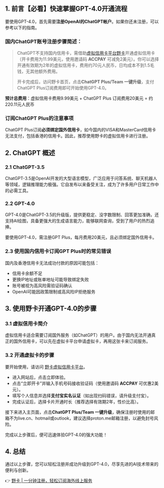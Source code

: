 ## 1. 前言【必看】快速掌握GPT-4.0开通流程

要使用GPT-4.0，首先需要**注册OpenAI的ChatGPT帐户**。如果你还未注册，可以参考以下的指南。

### 国内ChatGPT账号注册步骤简述：
> ChatGPT不支持国内信用卡，需借助[虚拟信用卡平台野卡](https://bit.ly/bewildcard)开通虚拟信用卡（开卡费用为11.99美元，使用邀请码 **ACCPAY** 可减免2美元）。你可以选择开通有效期为2年的虚拟信用卡，费用约70元人民币，日均成本不到1.5毛钱，无其他额外费用。
>
> 开卡完成后，访问野卡首页，点击**ChatGPT Plus/Team 一键升级**，支付ChatGPT Plus订阅费用即可开始使用GPT-4.0。

**预计总费用**：虚拟信用卡费用9.99美元 + ChatGPT Plus 订阅费用20美元 = 约220.11元人民币

### 订阅ChatGPT Plus的注意事项
ChatGPT Plus订阅**必须绑定国外信用卡**，如今国内的VISA和MasterCard信用卡无法支付，包括香港的信用卡。因此，推荐使用野卡的虚拟信用卡进行注册。

## 2. ChatGPT 概述

### 2.1 ChatGPT-3.5
ChatGPT-3.5是OpenAI开发的大型语言模型，广泛应用于问答系统、聊天机器人等领域，逻辑推理能力极强。它自发布以来备受关注，成为了许多用户日常工作中的必需工具。

### 2.2 GPT-4.0
GPT-4.0是ChatGPT-3.5的升级版，提供更稳定、没字数限制、回答更加准确，还支持AI绘图，具备更强大的生成语言能力，能够联网查询，受到了用户的热烈追捧。

要使用GPT-4.0，需注册GPT Plus，每月费用20美元，且必须绑定国外信用卡。

### 2.3 使用国内信用卡订阅GPT Plus时的常见错误
国内及香港信用卡无法成功付款的原因可能包括：
- 信用卡余额不足
- 更换IP地址或账单地址可能导致绑定失败
- 账号被视为高风险需验证码确认
- OpenAI可能因政策限制或高风险IP拒绝服务

## 3. 使用野卡开通GPT-4.0的步骤

### 3.1 虚拟信用卡简介
虚拟信用卡适合需要订阅国外服务（如ChatGPT）的用户。由于国内无法开通真正的国外信用卡，可以先在虚拟卡平台申请虚拟卡，再用这张卡来订阅服务。

### 3.2 开通虚拟卡的步骤
要开始使用，请访问 [野卡虚拟信用卡平台](https://bit.ly/bewildcard)。

- 进入网站后，点击立即体验。
- 点击“立即开卡”并输入手机号码接收验证码（使用邀请码 **ACCPAY** 可优惠2美元）。
- 填写个人信息并选择**支付宝实名认证**（如出现扫码错误，请升级支付宝）。
- 完成认证后，选择卡片开通时长（推荐选择有效期2年，性价比高）。

接下来进入主页面，点击**ChatGPT Plus/Team 一键升级**，确保注册时使用的邮箱不为live.cn、hotmail或outlook，建议选择proton.me邮箱注册，以避免封号风险。

完成以上步骤后，便可迅速体验GPT-4.0的强大功能！

## 4. 总结
通过以上步骤，您可以轻松注册并成功升级到GPT-4.0，尽享先进的AI技术带来的便利与创新。

👉 [野卡 | 一分钟注册，轻松订阅海外线上服务](https://bit.ly/bewildcard)